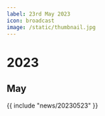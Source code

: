 ```yaml
---
label: 23rd May 2023
icon: broadcast
image: /static/thumbnail.jpg
---
```


# 2023
## May

{{ include "news/20230523" }}